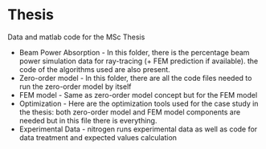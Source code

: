 # Thesis
Data and matlab code for the MSc Thesis

- Beam Power Absorption - In this folder, there is the percentage beam power simulation data for ray-tracing (+ FEM prediction if available). the code of the algorithms used are also present.
- Zero-order model - In this folder, there are all the code files needed to run the zero-order model by itself
- FEM model - Same as zero-order model concept but for the FEM model
- Optimization - Here are the optimization tools used for the case study in the thesis: both zero-order model and FEM model components are needed but in this file there is everything.
- Experimental Data - nitrogen runs experimental data as well as code for data treatment and expected values calculation

